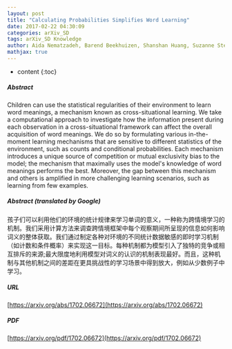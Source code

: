 ```yaml
---
layout: post
title: "Calculating Probabilities Simplifies Word Learning"
date: 2017-02-22 04:30:09
categories: arXiv_SD
tags: arXiv_SD Knowledge
author: Aida Nematzadeh, Barend Beekhuizen, Shanshan Huang, Suzanne Stevenson
mathjax: true
---
```


* content
{:toc}

##### Abstract
Children can use the statistical regularities of their environment to learn word meanings, a mechanism known as cross-situational learning. We take a computational approach to investigate how the information present during each observation in a cross-situational framework can affect the overall acquisition of word meanings. We do so by formulating various in-the-moment learning mechanisms that are sensitive to different statistics of the environment, such as counts and conditional probabilities. Each mechanism introduces a unique source of competition or mutual exclusivity bias to the model; the mechanism that maximally uses the model's knowledge of word meanings performs the best. Moreover, the gap between this mechanism and others is amplified in more challenging learning scenarios, such as learning from few examples.

##### Abstract (translated by Google)
孩子们可以利用他们的环境的统计规律来学习单词的意义，一种称为跨情境学习的机制。我们采用计算方法来调查跨情境框架中每个观察期间所呈现的信息如何影响词义的整体获取。我们通过制定各种对环境的不同统计数据敏感的即时学习机制（如计数和条件概率）来实现这一目标。每种机制都为模型引入了独特的竞争或相互排斥的来源;最大限度地利用模型对词义的认识的机制表现最好。而且，这种机制与其他机制之间的差距在更具挑战性的学习场景中得到放大，例如从少数例子中学习。

##### URL
[https://arxiv.org/abs/1702.06672](https://arxiv.org/abs/1702.06672)

##### PDF
[https://arxiv.org/pdf/1702.06672](https://arxiv.org/pdf/1702.06672)

